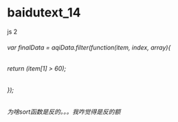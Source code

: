 # baidutext_14
js  2


###### var finalData = aqiData.filter(function(item, index, array){
######           return (item[1] > 60);
######         });
###### 
###### 
###### 为啥sort函数是反的。。。我咋觉得是反的额

